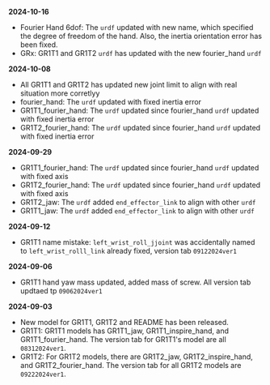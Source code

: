 **2024-10-16**
- Fourier Hand 6dof: The `urdf` updated with new name, which specified the degree of freedom of the hand. Also, the inertia orientation error has been fixed.
- GRx: GR1T1 and GR1T2 `urdf` has updated with the new fourier_hand `urdf`

**2024-10-08**
- All GR1T1 and GR1T2 has updated new joint limit to align with real situation more corretlyy
- fourier_hand: The `urdf` updated with fixed inertia error
- GR1T1_fourier_hand: The `urdf` updated since fourier_hand `urdf` updated with fixed inertia error
- GR1T2_fourier_hand: The `urdf` updated since fourier_hand `urdf` updated with fixed inertia error

**2024-09-29**
- GR1T1_fourier_hand: The `urdf` updated since fourier_hand `urdf` updated with fixed axis
- GR1T2_fourier_hand: The `urdf` updated since fourier_hand `urdf` updated with fixed axis
- GR1T2_jaw: The `urdf` added `end_effector_link` to align with other `urdf`
- GR1T1_jaw: The `urdf` added `end_effector_link` to align with other `urdf`

**2024-09-12**
- GR1T1 name mistake: `left_wrist_roll_jjoint` was accidentally named to `left_wrist_rolll_link` already fixed, version tab `09122024ver1`

**2024-09-06**
- GR1T1 hand yaw mass updated, added mass of screw. All version tab updtaed tp `09062024ver1`

**2024-09-03**
- New model for GR1T1, GR1T2 and README has been released. 
- GR1T1: GR1T1 models has GR1T1_jaw, GR1T1_inspire_hand, and GR1T1_fourier_hand. The version tab for GR1T1's model are all `08312024ver1`. 
- GR1T2: For GR1T2 models, there are GR1T2_jaw, GR1T2_inspire_hand, and GR1T2_fourier_hand. The version tab for all GR1T2 models are `09222024ver1`.